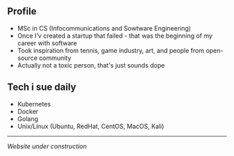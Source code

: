 ## **Profile**
- MSc in CS (Infocommunications and Sowtware Engineering)  
- Once I'v created a startup that failed - that was the beginning of my career with software  
- Took inspiration from tennis, game industry, art, and people from open-source community
- Actually not a toxic person, that's just sounds dope  


## **Tech i sue daily**
- Kubernetes
- Docker
- Golang
- Unix/Linux (Ubuntu, RedHat, CentOS, MacOS, Kali)

--- 
_Website under construction_

<!--
**nikit0xic/nikit0xic** is a ✨ _special_ ✨ repository because its `README.md` (this file) appears on your GitHub profile.


-->
